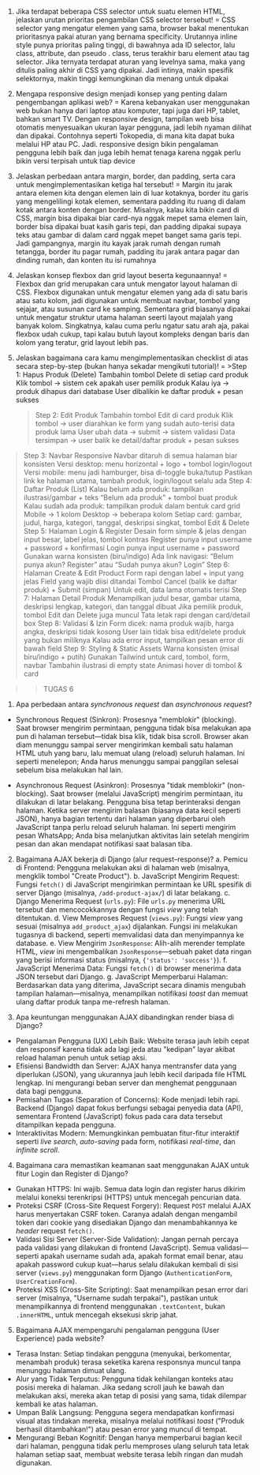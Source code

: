 1. Jika terdapat beberapa CSS selector untuk suatu elemen HTML, jelaskan urutan prioritas pengambilan CSS selector tersebut!
= CSS selector yang mengatur elemen yang sama, browser bakal menentukan prioritasnya pakai aturan yang bernama specificity. Urutannya inline style punya prioritas paling tinggi, di bawahnya ada ID selector, lalu class, attribute, dan pseudo .
class, terus terakhir baru element atau tag selector. Jika ternyata terdapat aturan yang levelnya sama, maka yang ditulis paling akhir di CSS yang dipakai. Jadi intinya, makin spesifik selektornya, makin tinggi kemungkinan dia menang untuk dipakai

2. Mengapa responsive design menjadi konsep yang penting dalam pengembangan aplikasi web?
= Karena kebanyakan user menggunakan web bukan hanya dari laptop atau komputer, tapi juga dari HP, tablet, bahkan smart TV. Dengan responsive design, tampilan web bisa otomatis menyesuaikan ukuran layar pengguna, jadi lebih nyaman dilihat dan dipakai. Contohnya seperti Tokopedia, di mana kita dapat buka melalui HP atau PC. Jadi. responsive design bikin pengalaman pengguna lebih baik dan juga lebih hemat tenaga karena nggak perlu bikin versi terpisah untuk tiap device

3. Jelaskan perbedaan antara margin, border, dan padding, serta cara untuk mengimplementasikan ketiga hal tersebut!
= Margin itu jarak antara elemen kita dengan elemen lain di luar kotaknya, border itu garis yang mengelilingi kotak elemen, sementara padding itu ruang di dalam kotak antara konten dengan border. Misalnya, kalau kita bikin card di CSS, margin bisa dipakai biar card-nya nggak mepet sama elemen lain, border bisa dipakai buat kasih garis tepi, dan padding dipakai supaya teks atau gambar di dalam card nggak mepet banget sama garis tepi. Jadi gampangnya, margin itu kayak jarak rumah dengan rumah tetangga, border itu pagar rumah, padding itu jarak antara pagar dan dinding rumah, dan konten itu isi rumahnya

4. Jelaskan konsep flexbox dan grid layout beserta kegunaannya!
= Flexbox dan grid merupakan cara untuk mengator layout halaman di CSS. Flexbox digunakan untuk mengatur elemen yang ada di satu baris atau satu kolom, jadi digunakan untuk membuat navbar, tombol yang sejajar, atau susunan card ke samping. Sementara grid biasanya dipakai untuk mengatur struktur utama halaman seerti layout majalah yang banyak kolom. Singkatnya, kalau cuma perlu ngatur satu arah aja, pakai flexbox udah cukup, tapi kalau butuh layout kompleks dengan baris dan kolom yang teratur, grid layout lebih pas.

5. Jelaskan bagaimana cara kamu mengimplementasikan checklist di atas secara step-by-step (bukan hanya sekadar mengikuti tutorial)!
= >Step 1: Hapus Produk (Delete)
    Tambahin tombol Delete di setiap card produk
    Klik tombol -> sistem cek apakah user pemilik produk
    Kalau iya -> produk dihapus dari database
    User dibalikin ke daftar produk + pesan sukses
   >Step 2: Edit Produk
    Tambahin tombol Edit di card produk
    Klik tombol -> user diarahkan ke form yang sudah auto-terisi data produk lama
    User ubah data -> submit -> sistem validasi
    Data tersimpan -> user balik ke detail/daftar produk + pesan sukses
  >Step 3: Navbar Responsive
    Navbar ditaruh di semua halaman biar konsisten
    Versi desktop: menu horizontal + logo + tombol login/logout
    Versi mobile: menu jadi hamburger, bisa di-toggle buka/tutup
    Pastikan link ke halaman utama, tambah produk, login/logout selalu ada
  >Step 4: Daftar Produk (List)
    Kalau belum ada produk: tampilkan ilustrasi/gambar + teks “Belum ada produk” + tombol buat produk
    Kalau sudah ada produk: tampilkan produk dalam bentuk card grid
    Mobile -> 1 kolom
    Desktop -> beberapa kolom
    Setiap card: gambar, judul, harga, kategori, tanggal, deskripsi singkat, tombol Edit & Delete
  >Step 5: Halaman Login & Register
    Desain form simple & jelas dengan input besar, label jelas, tombol kontras
    Register punya input username + password + konfirmasi
    Login punya input username + password
    Gunakan warna konsisten (biru/indigo)
    Ada link navigasi: “Belum punya akun? Register” atau “Sudah punya akun? Login”
  >Step 6: Halaman Create & Edit Product
    Form rapi dengan label + input yang jelas
    Field yang wajib diisi ditandai
    Tombol Cancel (balik ke daftar produk) + Submit (simpan)
    Untuk edit, data lama otomatis terisi
  >Step 7: Halaman Detail Produk
    Menampilkan judul besar, gambar utama, deskripsi lengkap, kategori, dan tanggal dibuat
    Jika pemilik produk, tombol Edit dan Delete juga muncul
    Tata letak rapi dengan card/detail box
  >Step 8: Validasi & Izin
    Form dicek: nama produk wajib, harga angka, deskripsi tidak kosong
    User lain tidak bisa edit/delete produk yang bukan miliknya
    Kalau ada error input, tampilkan pesan error di bawah field
  >Step 9: Styling & Static Assets
    Warna konsisten (misal biru/indigo + putih)
    Gunakan Tailwind untuk card, tombol, form, navbar
    Tambahin ilustrasi di empty state
    Animasi hover di tombol & card


>> TUGAS 6

1. Apa perbedaan antara *synchronous request* dan *asynchronous request*?
* Synchronous Request (Sinkron): Prosesnya "memblokir" (blocking). Saat browser mengirim permintaan, pengguna tidak bisa melakukan apa pun di halaman tersebut—tidak bisa klik, tidak bisa scroll. Browser akan diam menunggu sampai server mengirimkan kembali satu halaman HTML utuh yang baru, lalu memuat ulang (reload) seluruh halaman. Ini seperti menelepon; Anda harus menunggu sampai panggilan selesai sebelum bisa melakukan hal lain.

* Asynchronous Request (Asinkron): Prosesnya "tidak memblokir" (non-blocking). Saat browser (melalui JavaScript) mengirim permintaan, itu dilakukan di latar belakang. Pengguna bisa tetap berinteraksi dengan halaman. Ketika server mengirim balasan (biasanya data kecil seperti JSON), hanya bagian tertentu dari halaman yang diperbarui oleh JavaScript tanpa perlu reload seluruh halaman. Ini seperti mengirim pesan WhatsApp; Anda bisa melanjutkan aktivitas lain setelah mengirim pesan dan akan mendapat notifikasi saat balasan tiba.

2. Bagaimana AJAX bekerja di Django (alur request–response)?
a.  Pemicu di Frontend: Pengguna melakukan aksi di halaman web (misalnya, mengklik tombol "Create Product").
b.  JavaScript Mengirim Request: Fungsi `fetch()` di JavaScript mengirimkan permintaan ke URL spesifik di server Django (misalnya, `/add-product-ajax/`) di latar belakang.
c.  Django Menerima Request (`urls.py`): File `urls.py` menerima URL tersebut dan mencocokkannya dengan fungsi *view* yang telah ditentukan.
d.  View Memproses Request (`views.py`): Fungsi *view* yang sesuai (misalnya `add_product_ajax`) dijalankan. Fungsi ini melakukan tugasnya di backend, seperti memvalidasi data dan menyimpannya ke database.
e.  View Mengirim `JsonResponse`: Alih-alih merender template HTML, *view* ini mengembalikan `JsonResponse`—sebuah paket data ringan yang berisi informasi status (misalnya, `{'status': 'success'}`).
f.  JavaScript Menerima Data: Fungsi `fetch()` di browser menerima data JSON tersebut dari Django.
g.  JavaScript Memperbarui Halaman: Berdasarkan data yang diterima, JavaScript secara dinamis mengubah tampilan halaman—misalnya, menampilkan notifikasi *toast* dan memuat ulang daftar produk tanpa me-refresh halaman.

3. Apa keuntungan menggunakan AJAX dibandingkan render biasa di Django?
* Pengalaman Pengguna (UX) Lebih Baik: Website terasa jauh lebih cepat dan responsif karena tidak ada lagi jeda atau "kedipan" layar akibat reload halaman penuh untuk setiap aksi.
* Efisiensi Bandwidth dan Server: AJAX hanya mentransfer data yang diperlukan (JSON), yang ukurannya jauh lebih kecil daripada file HTML lengkap. Ini mengurangi beban server dan menghemat penggunaan data bagi pengguna.
* Pemisahan Tugas (Separation of Concerns): Kode menjadi lebih rapi. Backend (Django) dapat fokus berfungsi sebagai penyedia data (API), sementara Frontend (JavaScript) fokus pada cara data tersebut ditampilkan kepada pengguna.
* Interaktivitas Modern: Memungkinkan pembuatan fitur-fitur interaktif seperti *live search*, *auto-saving* pada form, notifikasi *real-time*, dan *infinite scroll*.

4. Bagaimana cara memastikan keamanan saat menggunakan AJAX untuk fitur Login dan Register di Django?
* Gunakan HTTPS: Ini wajib. Semua data login dan register harus dikirim melalui koneksi terenkripsi (HTTPS) untuk mencegah pencurian data.
* Proteksi CSRF (Cross-Site Request Forgery): Request `POST` melalui AJAX harus menyertakan CSRF token. Caranya adalah dengan mengambil token dari cookie yang disediakan Django dan menambahkannya ke *header* request `fetch()`.
* Validasi Sisi Server (Server-Side Validation): Jangan pernah percaya pada validasi yang dilakukan di frontend (JavaScript). Semua validasi—seperti apakah username sudah ada, apakah format email benar, atau apakah password cukup kuat—harus selalu dilakukan kembali di sisi server (`views.py`) menggunakan form Django (`AuthenticationForm`, `UserCreationForm`).
* Proteksi XSS (Cross-Site Scripting): Saat menampilkan pesan error dari server (misalnya, "Username sudah terpakai"), pastikan untuk menampilkannya di frontend menggunakan `.textContent`, bukan `.innerHTML`, untuk mencegah eksekusi skrip jahat.


5. Bagaimana AJAX mempengaruhi pengalaman pengguna (User Experience) pada website?
* Terasa Instan: Setiap tindakan pengguna (menyukai, berkomentar, menambah produk) terasa seketika karena responsnya muncul tanpa menunggu halaman dimuat ulang.
* Alur yang Tidak Terputus: Pengguna tidak kehilangan konteks atau posisi mereka di halaman. Jika sedang scroll jauh ke bawah dan melakukan aksi, mereka akan tetap di posisi yang sama, tidak dilempar kembali ke atas halaman.
* Umpan Balik Langsung: Pengguna segera mendapatkan konfirmasi visual atas tindakan mereka, misalnya melalui notifikasi *toast* ("Produk berhasil ditambahkan!") atau pesan error yang muncul di tempat.
* Mengurangi Beban Kognitif: Dengan hanya memperbarui bagian kecil dari halaman, pengguna tidak perlu memproses ulang seluruh tata letak halaman setiap saat, membuat website terasa lebih ringan dan mudah digunakan.
